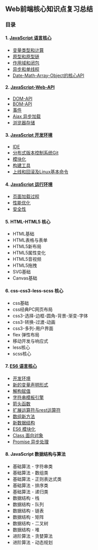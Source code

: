 ## Web前端核心知识点复习总结

### 目录

#### 1. [JavaScript 语言核心](https://github.com/LightSmileY/Web-front-end---Review/tree/master/01.%20JavaScript%20%E8%AF%AD%E8%A8%80%E6%A0%B8%E5%BF%83)

- [变量类型和计算](https://github.com/LightSmileY/Web-front-end---Review/blob/master/01.%20JavaScript%20%E8%AF%AD%E8%A8%80%E6%A0%B8%E5%BF%83/1.%20%E5%8F%98%E9%87%8F%E7%B1%BB%E5%9E%8B%E5%92%8C%E8%AE%A1%E7%AE%97.md)
- [原型和原型链](https://github.com/LightSmileY/Web-front-end---Review/blob/master/01.%20JavaScript%20%E8%AF%AD%E8%A8%80%E6%A0%B8%E5%BF%83/2.%20%E5%8E%9F%E5%9E%8B%E5%92%8C%E5%8E%9F%E5%9E%8B%E9%93%BE.md)
- [作用域和闭包](https://github.com/LightSmileY/Web-front-end---Review/blob/master/01.%20JavaScript%20%E8%AF%AD%E8%A8%80%E6%A0%B8%E5%BF%83/3.%20%E4%BD%9C%E7%94%A8%E5%9F%9F%E5%92%8C%E9%97%AD%E5%8C%85.md)
- [异步和单线程](https://github.com/LightSmileY/Web-front-end---Review/blob/master/01.%20JavaScript%20%E8%AF%AD%E8%A8%80%E6%A0%B8%E5%BF%83/4.%20%E5%BC%82%E6%AD%A5%E5%92%8C%E5%8D%95%E7%BA%BF%E7%A8%8B.md)
- [Date-Math-Array-Object的核心API](https://github.com/LightSmileY/Web-front-end---Review/blob/master/01.%20JavaScript%20%E8%AF%AD%E8%A8%80%E6%A0%B8%E5%BF%83/5.%20Date-Math-Array-Object%E7%9A%84%E6%A0%B8%E5%BF%83API.md)

#### 2. [JavaScript-Web-API](https://github.com/LightSmileY/Web-front-end---Review/tree/master/02.%20JavaScript-Web-API)

- [DOM-API](https://github.com/LightSmileY/Web-front-end---Review/blob/master/02.%20JavaScript-Web-API/1.%20DOM-API.md)
- [BOM-API](https://github.com/LightSmileY/Web-front-end---Review/blob/master/02.%20JavaScript-Web-API/2.%20BOM-API.md)
- [事件](https://github.com/LightSmileY/Web-front-end---Review/blob/master/02.%20JavaScript-Web-API/3.%20%E4%BA%8B%E4%BB%B6.md)
- [Ajax 异步加载](https://github.com/LightSmileY/Web-front-end---Review/blob/master/02.%20JavaScript-Web-API/4.%20Ajax%20%E5%BC%82%E6%AD%A5%E5%8A%A0%E8%BD%BD.md)
- [浏览器存储](https://github.com/LightSmileY/Web-front-end---Review/blob/master/02.%20JavaScript-Web-API/5.%20%E6%B5%8F%E8%A7%88%E5%99%A8%E5%AD%98%E5%82%A8.md)

#### 3. [JavaScript 开发环境](https://github.com/LightSmileY/Web-front-end---Review/tree/master/03.%20JavaScript%20%E5%BC%80%E5%8F%91%E7%8E%AF%E5%A2%83)

- [IDE](https://github.com/LightSmileY/Web-front-end---Review/blob/master/03.%20JavaScript%20%E5%BC%80%E5%8F%91%E7%8E%AF%E5%A2%83/1.%20IDE.md)
- [分布式版本控制系统Git](https://github.com/LightSmileY/Web-front-end---Review/blob/master/03.%20JavaScript%20%E5%BC%80%E5%8F%91%E7%8E%AF%E5%A2%83/2.%20%E5%88%86%E5%B8%83%E5%BC%8F%E7%89%88%E6%9C%AC%E6%8E%A7%E5%88%B6%E7%B3%BB%E7%BB%9FGit.md)
- [模块化](https://github.com/LightSmileY/Web-front-end---Review/blob/master/03.%20JavaScript%20%E5%BC%80%E5%8F%91%E7%8E%AF%E5%A2%83/3.%20%E6%A8%A1%E5%9D%97%E5%8C%96.md)
- [构建工具](https://github.com/LightSmileY/Web-front-end---Review/blob/master/03.%20JavaScript%20%E5%BC%80%E5%8F%91%E7%8E%AF%E5%A2%83/4.%20%E6%9E%84%E5%BB%BA%E5%B7%A5%E5%85%B7.md)
- [上线和回滚及Linux基本命令](https://github.com/LightSmileY/Web-front-end---Review/blob/master/03.%20JavaScript%20%E5%BC%80%E5%8F%91%E7%8E%AF%E5%A2%83/5.%20%E4%B8%8A%E7%BA%BF%E5%92%8C%E5%9B%9E%E6%BB%9A%E5%8F%8ALinux%E5%9F%BA%E6%9C%AC%E5%91%BD%E4%BB%A4.md)

#### 4. [JavaScript 运行环境](https://github.com/LightSmileY/Web-front-end---Review/tree/master/04.%20JavaScript%20%E8%BF%90%E8%A1%8C%E7%8E%AF%E5%A2%83)

- [页面加载过程](https://github.com/LightSmileY/Web-front-end---Review/blob/master/04.%20JavaScript%20%E8%BF%90%E8%A1%8C%E7%8E%AF%E5%A2%83/1.%20%E9%A1%B5%E9%9D%A2%E5%8A%A0%E8%BD%BD%E8%BF%87%E7%A8%8B.md)
- [性能优化](https://github.com/LightSmileY/Web-front-end---Review/blob/master/04.%20JavaScript%20%E8%BF%90%E8%A1%8C%E7%8E%AF%E5%A2%83/2.%20%E6%80%A7%E8%83%BD%E4%BC%98%E5%8C%96.md)
- [安全性](https://github.com/LightSmileY/Web-front-end---Review/blob/master/04.%20JavaScript%20%E8%BF%90%E8%A1%8C%E7%8E%AF%E5%A2%83/3.%20%E5%AE%89%E5%85%A8%E6%80%A7.md)

#### 5. HTML-HTML5 核心

- HTML基础
- HTML表格与表单
- HTML5新布局
- HTML5属性变化
- HTML5音视频
- HTML5拖拽
- SVG基础
- Canvas基础

#### 6. css-css3-less-scss 核心

- css基础
- css经典PC网页布局
- css3-选择-边框-圆角-背景-渐变-字体
- css3-转换-过渡-动画
- css3-多列-用户界面
- flex 弹性布局
- 移动开发与响应式
- less核心
- scss核心

#### 7. [ES6 语言核心](https://github.com/LightSmileY/Web-front-end---Review/tree/master/07.%20ES6%20%E8%AF%AD%E8%A8%80%E6%A0%B8%E5%BF%83)

- [开发环境](https://github.com/LightSmileY/Web-front-end---Review/blob/master/07.%20ES6%20%E8%AF%AD%E8%A8%80%E6%A0%B8%E5%BF%83/01.%20%E5%BC%80%E5%8F%91%E7%8E%AF%E5%A2%83.md)
- [新的变量声明形式](https://github.com/LightSmileY/Web-front-end---Review/blob/master/07.%20ES6%20%E8%AF%AD%E8%A8%80%E6%A0%B8%E5%BF%83/02.%20%E6%96%B0%E7%9A%84%E5%8F%98%E9%87%8F%E5%A3%B0%E6%98%8E%E5%BD%A2%E5%BC%8F.md)
- [解构赋值](https://github.com/LightSmileY/Web-front-end---Review/blob/master/07.%20ES6%20%E8%AF%AD%E8%A8%80%E6%A0%B8%E5%BF%83/03.%20%E8%A7%A3%E6%9E%84%E8%B5%8B%E5%80%BC.md)
- [字符串模板引擎](https://github.com/LightSmileY/Web-front-end---Review/blob/master/07.%20ES6%20%E8%AF%AD%E8%A8%80%E6%A0%B8%E5%BF%83/04.%20%E5%AD%97%E7%AC%A6%E4%B8%B2%E6%A8%A1%E6%9D%BF%E5%BC%95%E6%93%8E.md)
- [箭头函数](https://github.com/LightSmileY/Web-front-end---Review/blob/master/07.%20ES6%20%E8%AF%AD%E8%A8%80%E6%A0%B8%E5%BF%83/05.%20%E7%AE%AD%E5%A4%B4%E5%87%BD%E6%95%B0.md)
- [扩展运算符与rest运算符](https://github.com/LightSmileY/Web-front-end---Review/blob/master/07.%20ES6%20%E8%AF%AD%E8%A8%80%E6%A0%B8%E5%BF%83/06.%20%E6%89%A9%E5%B1%95%E8%BF%90%E7%AE%97%E7%AC%A6%E4%B8%8Erest%E8%BF%90%E7%AE%97%E7%AC%A6.md)
- [数组新方法](https://github.com/LightSmileY/Web-front-end---Review/blob/master/07.%20ES6%20%E8%AF%AD%E8%A8%80%E6%A0%B8%E5%BF%83/07.%20%E6%95%B0%E7%BB%84%E6%96%B0%E6%96%B9%E6%B3%95.md)
- [新数据结构](https://github.com/LightSmileY/Web-front-end---Review/blob/master/07.%20ES6%20%E8%AF%AD%E8%A8%80%E6%A0%B8%E5%BF%83/08.%20%E6%96%B0%E6%95%B0%E6%8D%AE%E7%BB%93%E6%9E%84.md)
- [ES6 模块化](https://github.com/LightSmileY/Web-front-end---Review/blob/master/07.%20ES6%20%E8%AF%AD%E8%A8%80%E6%A0%B8%E5%BF%83/09.%20ES6%20%E6%A8%A1%E5%9D%97%E5%8C%96.md)
- [Class 面向对象](https://github.com/LightSmileY/Web-front-end---Review/blob/master/07.%20ES6%20%E8%AF%AD%E8%A8%80%E6%A0%B8%E5%BF%83/10.%20Class%20%E9%9D%A2%E5%90%91%E5%AF%B9%E8%B1%A1.md)
- [Promise 异步处理](https://github.com/LightSmileY/Web-front-end---Review/blob/master/07.%20ES6%20%E8%AF%AD%E8%A8%80%E6%A0%B8%E5%BF%83/11.%20Promise%20%E5%BC%82%E6%AD%A5%E5%A4%84%E7%90%86.md)

#### 8. JavaScript 数据结构与算法

- 基础算法 - 字符串类
- 基础算法 - 数组类
- 基础算法 - 正则表达式类
- 基础算法 - 排序类
- 基础算法 - 递归类
- 数据结构 - 栈
- 数据结构 - 队列
- 数据结构 - 链表
- 数据结构 - 矩阵
- 数据结构 - 二叉树
- 数据结构 - 堆
- 进阶算法 - 贪婪算法
- 进阶算法 - 动态规划